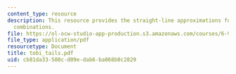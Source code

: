 ```yaml
---
content_type: resource
description: This resource provides the straight-line approximations for final-pitch-accent/phrase-tone/boundary-tone
  combinations.
file: https://ol-ocw-studio-app-production.s3.amazonaws.com/courses/6-911-transcribing-prosodic-structure-of-spoken-utterances-with-tobi-january-iap-2006/cb81da33508cd09edab6ba068b0c2829_tobi_tails.pdf
file_type: application/pdf
resourcetype: Document
title: tobi_tails.pdf
uid: cb81da33-508c-d09e-dab6-ba068b0c2829
---
```

